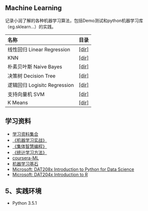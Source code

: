 ﻿## Machine Learning
记录小润了解的各种机器学习算法，包括Demo测试和python机器学习库（eg.sklearn...）的实践。

|名称                  |目录         |
|:--------------------|-------------|
| 线性回归 Linear Regression   | [[dir]](https://github.com/zhourunlai/machine-learning-algorithm/tree/master/logistic-regression)|
| KNN                          | [[dir]](https://github.com/zhourunlai/machine-learning-algorithm/tree/master/KNN)|
| 朴素贝叶斯 Naive Bayes       | [[dir]](https://github.com/zhourunlai/machine-learning-algorithm/tree/master/Naive-bayes)|
| 决策树 Decision Tree         | [[dir]](https://github.com/zhourunlai/machine-learning-algorithm/tree/master/decision-tree)|
| 逻辑回归 Logisitc Regression | [[dir]](https://github.com/zhourunlai/machine-learning-algorithm/tree/master/logistic-regression)|
| 支持向量机 SVM               | [[dir]](https://github.com/zhourunlai/machine-learning-algorithm/tree/master/SVM)|
| K Means                      | [[dir]](https://github.com/zhourunlai/machine-learning-algorithm/tree/master/K-Means)|

## 学习资料
* [学习资料集合](https://github.com/zhourunlai/machine-learning-algorithm/tree/master/ML%20%26%20DL)
* [《机器学习实战》](http://book.douban.com/subject/24703171/)
* [《集体智慧编程》](http://book.douban.com/subject/3288908/)
* [《统计学习方法》](http://book.douban.com/subject/10590856/)
* [ coursera-ML](https://www.coursera.org/learn/machine-learning)
* [ 机器学习基石](https://www.coursera.org/course/ntumlone)
* [Microsoft: DAT208x Introduction to Python for Data Science](https://courses.edx.org/courses/course-v1:Microsoft+DAT208x+1T2016)
* [Microsoft: DAT204x Introduction to R](https://courses.edx.org/courses/course-v1:Microsoft+DAT204x+1T2016/) 

## 5、实践环境
* Python 3.5.1
